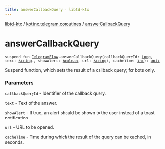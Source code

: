```yaml
---
title: answerCallbackQuery - libtd-ktx
---
```


[libtd-ktx](../index.html) / [kotlinx.telegram.coroutines](index.html) / [answerCallbackQuery](./answer-callback-query.html)

# answerCallbackQuery

`suspend fun `[`TelegramFlow`](../kotlinx.telegram.core/-telegram-flow/index.html)`.answerCallbackQuery(callbackQueryId: `[`Long`](https://kotlinlang.org/api/latest/jvm/stdlib/kotlin/-long/index.html)`, text: `[`String`](https://kotlinlang.org/api/latest/jvm/stdlib/kotlin/-string/index.html)`?, showAlert: `[`Boolean`](https://kotlinlang.org/api/latest/jvm/stdlib/kotlin/-boolean/index.html)`, url: `[`String`](https://kotlinlang.org/api/latest/jvm/stdlib/kotlin/-string/index.html)`?, cacheTime: `[`Int`](https://kotlinlang.org/api/latest/jvm/stdlib/kotlin/-int/index.html)`): `[`Unit`](https://kotlinlang.org/api/latest/jvm/stdlib/kotlin/-unit/index.html)

Suspend function, which sets the result of a callback query; for bots only.

### Parameters

`callbackQueryId` - Identifier of the callback query.

`text` - Text of the answer.

`showAlert` - If true, an alert should be shown to the user instead of a toast notification.

`url` - URL to be opened.

`cacheTime` - Time during which the result of the query can be cached, in seconds.